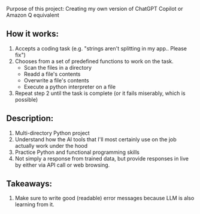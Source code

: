 Purpose of this project: Creating my own version of ChatGPT Copilot or Amazon Q equivalent

## How it works:

1. Accepts a coding task (e.g. "strings aren't splitting in my app.. Please fix")
2. Chooses from a set of predefined functions to work on the task.
   - Scan the files in a directory
   - Readd a file's contents
   - Overwrite a file's contents
   - Execute a python interpreter on a file
3. Repeat step 2 until the task is complete (or it fails miserably, which is possible)

## Description:

1. Multi-directory Python project
2. Understand how the AI tools that I'll most certainly use on the job actually work under the hood
3. Practice Python and functional programming skills
4. Not simply a response from trained data, but provide responses in live by either via API call or web browsing.

## Takeaways:

1. Make sure to write good (readable) error messages because LLM is also learning from it.
